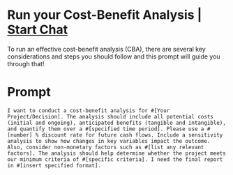 

# Run your Cost-Benefit Analysis | [Start Chat](https://gptcall.net/chat.html?data=%7B%22contact%22%3A%7B%22id%22%3A%22684d91ea-5be1-4595-a854-8dd29f6f3557%22%2C%22flow%22%3Atrue%7D%7D)
<p>To run an effective cost-benefit analysis (CBA), there are several key considerations and steps you should follow and this prompt will guide you through that!</p>

# Prompt

```
I want to conduct a cost-benefit analysis for #[Your Project/Decision]. The analysis should include all potential costs (initial and ongoing), anticipated benefits (tangible and intangible), and quantify them over a #[specified time period]. Please use a #[number] % discount rate for future cash flows. Include a sensitivity analysis to show how changes in key variables impact the outcome. Also, consider non-monetary factors such as #[list any relevant factors]. The analysis should help determine whether the project meets our minimum criteria of #[specific criteria]. I need the final report in #[insert specified format].
```





